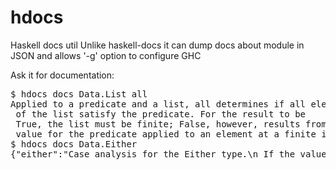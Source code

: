 hdocs
=====

Haskell docs util
Unlike haskell-docs it can dump docs about module in JSON and allows '-g' option to configure GHC

Ask it for documentation:
<pre>
$ hdocs docs Data.List all
Applied to a predicate and a list, all determines if all elements
 of the list satisfy the predicate. For the result to be
 True, the list must be finite; False, however, results from a False
 value for the predicate applied to an element at a finite index of a finite or infinite list.
$ hdocs docs Data.Either
{"either":"Case analysis for the Either type.\n If the value is `Left a`, apply the first function to `a`;\n if it is `Right b`, apply the second function to `b`.","partitionEithers":"Partitions a list of Either into two lists\n All the Left elements are extracted, in order, to the first\n component of the output. Similarly the Right elements are extracted\n to the second component of the output.","Either":"The Either type represents values with two possibilities: a value of\ntype `Either a b` is either `Left a` or `Right b`.\n\nThe Either type is sometimes used to represent a value which is\neither correct or an error; by convention, the Left constructor is\nused to hold an error value and the Right constructor is used to\nhold a correct value (mnemonic: \"right\" also means \"correct\").","rights":"Extracts from a list of Either all the Right elements\n All the Right elements are extracted in order.","lefts":"Extracts from a list of Either all the Left elements\n All the Left elements are extracted in order."}
</pre>
